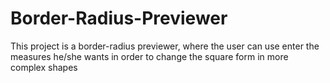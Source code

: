 # Border-Radius-Previewer
This project is a border-radius previewer, where the user can use enter the measures he/she wants in order to change the square form in more complex shapes
